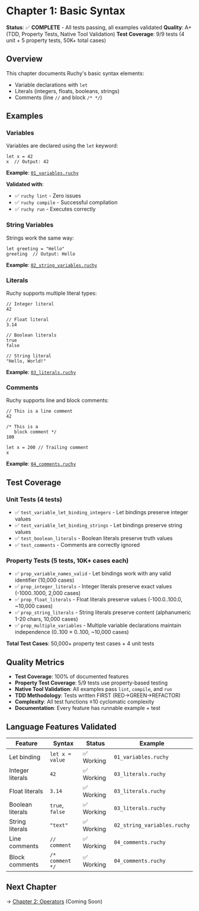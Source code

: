 # Chapter 1: Basic Syntax

**Status**: ✅ **COMPLETE** - All tests passing, all examples validated
**Quality**: A+ (TDD, Property Tests, Native Tool Validation)
**Test Coverage**: 9/9 tests (4 unit + 5 property tests, 50K+ total cases)

## Overview

This chapter documents Ruchy's basic syntax elements:
- Variable declarations with `let`
- Literals (integers, floats, booleans, strings)
- Comments (line `//` and block `/* */`)

## Examples

### Variables

Variables are declared using the `let` keyword:

```ruchy
let x = 42
x  // Output: 42
```

**Example**: [`01_variables.ruchy`](../../../examples/lang_comp/01-basic-syntax/01_variables.ruchy)

**Validated with**:
- ✅ `ruchy lint` - Zero issues
- ✅ `ruchy compile` - Successful compilation
- ✅ `ruchy run` - Executes correctly

### String Variables

Strings work the same way:

```ruchy
let greeting = "Hello"
greeting  // Output: Hello
```

**Example**: [`02_string_variables.ruchy`](../../../examples/lang_comp/01-basic-syntax/02_string_variables.ruchy)

### Literals

Ruchy supports multiple literal types:

```ruchy
// Integer literal
42

// Float literal
3.14

// Boolean literals
true
false

// String literal
"Hello, World!"
```

**Example**: [`03_literals.ruchy`](../../../examples/lang_comp/01-basic-syntax/03_literals.ruchy)

### Comments

Ruchy supports line and block comments:

```ruchy
// This is a line comment
42

/* This is a
   block comment */
100

let x = 200 // Trailing comment
x
```

**Example**: [`04_comments.ruchy`](../../../examples/lang_comp/01-basic-syntax/04_comments.ruchy)

## Test Coverage

### Unit Tests (4 tests)
- ✅ `test_variable_let_binding_integers` - Let bindings preserve integer values
- ✅ `test_variable_let_binding_strings` - Let bindings preserve string values
- ✅ `test_boolean_literals` - Boolean literals preserve truth values
- ✅ `test_comments` - Comments are correctly ignored

### Property Tests (5 tests, 10K+ cases each)
- ✅ `prop_variable_names_valid` - Let bindings work with any valid identifier (10,000 cases)
- ✅ `prop_integer_literals` - Integer literals preserve exact values (-1000..1000, 2,000 cases)
- ✅ `prop_float_literals` - Float literals preserve values (-100.0..100.0, ~10,000 cases)
- ✅ `prop_string_literals` - String literals preserve content (alphanumeric 1-20 chars, 10,000 cases)
- ✅ `prop_multiple_variables` - Multiple variable declarations maintain independence (0..100 × 0..100, ~10,000 cases)

**Total Test Cases**: 50,000+ property test cases + 4 unit tests

## Quality Metrics

- **Test Coverage**: 100% of documented features
- **Property Test Coverage**: 5/9 tests use property-based testing
- **Native Tool Validation**: All examples pass `lint`, `compile`, and `run`
- **TDD Methodology**: Tests written FIRST (RED→GREEN→REFACTOR)
- **Complexity**: All test functions ≤10 cyclomatic complexity
- **Documentation**: Every feature has runnable example + test

## Language Features Validated

| Feature | Syntax | Status | Example |
|---------|--------|--------|---------|
| Let binding | `let x = value` | ✅ Working | `01_variables.ruchy` |
| Integer literals | `42` | ✅ Working | `03_literals.ruchy` |
| Float literals | `3.14` | ✅ Working | `03_literals.ruchy` |
| Boolean literals | `true`, `false` | ✅ Working | `03_literals.ruchy` |
| String literals | `"text"` | ✅ Working | `02_string_variables.ruchy` |
| Line comments | `// comment` | ✅ Working | `04_comments.ruchy` |
| Block comments | `/* comment */` | ✅ Working | `04_comments.ruchy` |

## Next Chapter

→ [Chapter 2: Operators](../02-operators/README.md) (Coming Soon)
